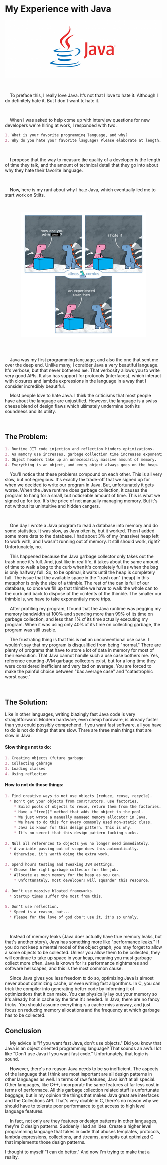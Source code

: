 
# My Experience with Java

![](images/Java.png)

<br>

    To preface this, I really love Java. It's not that I love to hate it. Although I do definitely hate it. But I don't want to hate it.

<br>

    When I was asked to help come up with interview questions for new developers we're hiring at work, I responded with two.

```md
1. What is your favorite programming language, and why?
2. Why do you hate your favorite language? Please elaborate at length.
```

<br>

    I propose that the way to measure the quality of a developer is the length of time they talk, and the amount of technical detail that they go into about why they hate their favorite language.

<br>

    Now, here is my rant about why I hate Java, which eventually led me to start work on Stilts.

<br>
<p align="center">
<img src="images/Experienced_User.png" width=400px height=400px>
</p>
<br><br>

    Java was my first programming language, and also the one that sent me over the deep end. Unlike many, I consider Java a very beautiful language. It's verbose, but that never bothered me. That verbosity allows you to write very good APIs. It also has support for protocols (interfaces), which interact with closures and lambda expressions in the language in a way that I consider incredibly beautiful.

    Most people love to hate Java. I think the criticisms that most people have about the language are unjustified. However, the language is a swiss cheese blend of design flaws which ultimately undermine both its soundness and its utility.

<br>


## The Problem:
```md
1. Runtime JIT code injection and reflection hinders optimizations.
2. As memory use increases, garbage collection time increases exponentially.
3. Object headers take up an unnecessarily massive amount of memory.
4. Everything is an object, and every object always goes on the heap.
```

    You'll notice that these problems compound on each other. This is all very slow, but not egregious. It's exactly the trade-off that we signed up for when we decided to write our program in Java. But, unfortunately it gets worse. When the Java runtime does garbage collection, it causes the program to hang for a small, but noticeable amount of time. This is what we signed up for too. It's the price of not manually managing memory. But it's not without its unintuitive and hidden dangers.

<br>

    One day I wrote a Java program to read a database into memory and do some statistics. It was slow, as Java often is, but it worked. Then I added some more data to the database. I had about 3% of my (massive) heap left to work with, and I wasn't running out of memory. It still should work, right? Unfortunately, no.

    This happened because the Java garbage collector only takes out the trash once it's full. And, just like in real life, it takes about the same amount of time to walk a bag to the curb when it's completely full as when the bag is only halfway full. So, to be optimal, it waits until the heap is completely full. The issue that the available space in the "trash can" (heap) in this metaphor is only the size of a thimble. The rest of the can is full of our database, so once we fill up that thimble we have to walk the whole can to the curb and back to dispose of the contents of the thimble. The smaller our thimble is, we have to take exponentially more trips.

    After profiling my program, I found that the Java runtime was pegging my memory bandwidth at 100% and spending more than 99% of its time on garbage collection, and less than 1% of its time actually executing my program. When it was using only 40% of its time on collecting garbage, the program was still usable.

    The frustrating thing is that this is not an unconventional use case. I wouldn't say that my program is disqualified from being "normal." There are plenty of programs that have to store a lot of data in memory for most of their execution. That Java cannot handle such a use case bothers me. Yes, reference counting JVM garbage collectors exist, but for a long time they were considered inefficient and very bad on average. You are forced to make the painful choice between "bad average case" and "catastrophic worst case."

<br>

## The Solution:

Like in other languages, writing blazingly fast Java code is very straightforward. Modern hardware, even cheap hardware, is already faster than you could possibly comprehend. If you want fast software, all you have to do is not do things that are slow. There are three main things that are slow in Java.


#### Slow things not to do:
```md
1. Creating objects (future garbage)
2. Collecting gabrage
3. Loading classes
4. Using reflection
```

#### How to not do those things:
```md
1. Find creative ways to not use objects (reduce, reuse, recycle).
  * Don't get your objects from constructors, use factories.
    * Build pools of objects to reuse, return them from the factories.
    * Have a "free()" method that adds the object to the pool.
    * We just wrote a manually managed memory allocator in Java.
    * We have to do this for every commonly used non-static class.
    * Java is known for this design pattern. This is why.
    * It's no secret that this design pattern fucking sucks.

2. Null all references to objects you no longer need immediately.
  * A variable passing out of scope does this automatically.
  * Otherwise, it's worth doing the extra work.

3. Spend hours testing and tweaking JVM settings.
  * Choose the right garbage collector for the job.
  * Allocate as much memory for the heap as you can.
    * Unfortunately, most developers will squander this resource.

4. Don't use massive bloated frameworks.
  * Startup times suffer the most from this.

5. Don't use reflection.
  * Speed is a reason, but...
  * Please for the love of god don't use it, it's so unholy.
```

<br>

    Instead of memory leaks (Java does actually have true memory leaks, but that's another story), Java has something more like "performance leaks." If you do not keep a mental model of the object graph, you may forget to allow a some objects to be collected. Unless you allow them to be collected, they will continue to take up space in your heap, meaning you must garbage collect more often. Java is known for its performance nightmares and software hellscapes, and this is the most common cause.

    Since Java gives you less freedom to do so, optimizing Java is almost never about optimizing cache, or even writing fast algorithms. In C, you can trick the compiler into generating better code by informing it of optimizations that it can make. You can physically lay out your memory so it's already hot in cache by the time it's needed. In Java, there are no fancy tricks. You should assume everything is a cache miss anyway, and just focus on reducing memory allocations and the frequency at which garbage has to be collected.


## Conclusion

    My advice is "If you want fast Java, don't use objects." Did you know that Java is an object oriented programming language? That sounds an awful lot like "Don't use Java if you want fast code." Unfortunately, that logic is sound.

    However, there's no reason Java needs to be so inefficient. The aspects of the language that I think are most important are all design patterns in other languages as well. In terms of raw features, Java isn't at all special. Other languages, like C++, incorporate the same features at far less cost in terms of performace. All this garbage collection related stuff is unfortunate baggage, but in my opinion the things that makes Java great are interfaces and the Collections API. That's very doable in C, there's no reason why we should have to tolerate poor performance to get access to high level language features.

    In fact, not only are they features or design patterns in other languages, they're C design patterns. Suddenly I had an idea. Create a higher level programming language that takes in code that abuses templates, protocols, lambda expressions, collections, and streams, and spits out optimized C that implements those design patterns.

I thought to myself "I can do better." And now I'm trying to make that a reality.
